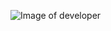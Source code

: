 ![Image of developer](https://www.google.com/url?sa=i&url=https%3A%2F%2Ftalently.tech%2Fblog%2Fganar-dinero-siendo-programador-latinoamerica%2F&psig=AOvVaw1qRHvDBlROQ8v01HfFrBJv&ust=1632967132880000&source=images&cd=vfe&ved=0CAsQjRxqFwoTCJDhzuCKo_MCFQAAAAAdAAAAABAD.png)
 
